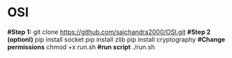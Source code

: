 # OSI
**#Step 1:**
git clone https://github.com/saichandra2000/OSI.git
**#Step 2 (optionl)**
pip install socket
pip install zlib
pip install cryptography
**#Change permissions**
chmod +x run.sh
**#run script**
./run.sh



